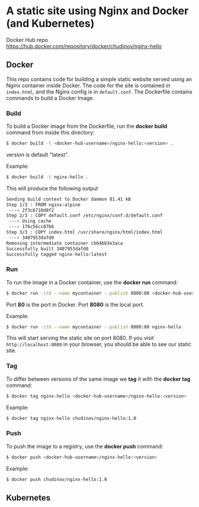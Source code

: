 # A static site using Nginx and Docker (and Kubernetes)

Docker Hub repo https://hub.docker.com/repository/docker/chudinov/nginx-hello

## Docker
This repo contains code for building a simple static website served using an Nginx container inside Docker. The code for the site is contained in `index.html`, and the Nginx config is in `default.conf`. The Dockerfile contains commands to build a Docker Image.

### Build
To build a Docker image from the Dockerfile, run the **docker build** command from inside this directory:

```sh
$ docker build -t <docker-hub-username>/nginx-hello:<version> .
```
version is default "latest".

Example:
```sh
$ docker build -t nginx-hello .
```

This will produce the following output

```sh
Sending build context to Docker daemon 81.41 kB
Step 1/3 : FROM nginx:alpine
 ---> 2f3c6710d8f2
Step 2/3 : COPY default.conf /etc/nginx/conf.d/default.conf
 ---> Using cache
 ---> 176c56cc07b6
Step 3/3 : COPY index.html /usr/share/nginx/html/index.html
 ---> 3407953dafd0
Removing intermediate container cb64bb3e3aca
Successfully built 3407953dafd0
Successfully tagged nginx-hello:latest
```
### Run
To run the image in a Docker container, use the **docker run** command:
```sh
$ docker run -itd --name mycontainer --publish 8080:80 <docker-hub-username>/nginx-hello:<version>
```
Port **80** is the port in Docker. Port **8080** is the local port.

Example:
```sh
$ docker run -itd --name mycontainer --publish 8080:80 nginx-hello
```
This will start serving the static site on port 8080. If you visit `http://localhost:8080` in your browser, you should be able to see our static site.

### Tag
To differ between versions of the same image we **tag** it with the **docker tag** command:
```sh
$ docker tag nginx-hello <docker-hub-username>/nginx-hello:<version>
```
Example:
```sh
$ docker tag nginx-hello chudinov/nginx-hello:1.0
```

### Push
To push the image to a registry, use the **docker push** command:
```sh
$ docker push <docker-hub-username>/nginx-hello:<version>
```

Example:
```sh
$ docker push chudinov/nginx-hello:1.0
```
## Kubernetes